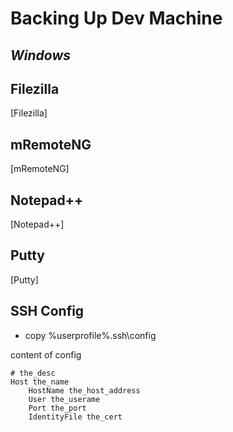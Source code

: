 # Backing Up Dev Machine

## _Windows_

## Filezilla
[Filezilla]

## mRemoteNG
[mRemoteNG]

## Notepad++
[Notepad++]

## Putty
[Putty]

## SSH Config
- copy %userprofile%\.ssh\config

content of config
```
# the_desc
Host the_name
    HostName the_host_address
    User the_userame
    Port the_port
    IdentityFile the_cert
```
